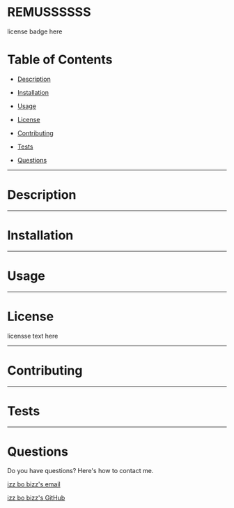 
    
# **REMUSSSSSS**
license badge here

# Table of Contents

- [Description](#description)


- [Installation](#installation)

- [Usage](#usage)

- [License](#license)

- [Contributing](#contributing)

- [Tests](#tests)

- [Questions](#questions)

---

# Description

---

# Installation

---

# Usage

---

# License

licensse text here

---

# Contributing

---

# Tests

---

# Questions
Do you have questions? Here's how to contact me. 

<a href = "mailto: something@gmail.com">izz bo bizz's email</a>

<a href= "https://github.com/somesuch">izz bo bizz's GitHub </a>

  